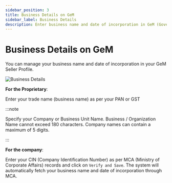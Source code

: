 ```yaml
---
sidebar_position: 3
title: Business Details on GeM
sidebar_label: Business Details
description: Enter business name and date of incorporation in GeM (Government e-Marketplace) Seller Profile
---
```


# Business Details on GeM

You can manage your business name and date of incorporation in your GeM Seller Profile.

![Business Details](/img/doc/business-details.jpg)

**For the Proprietary**:

Enter your trade name (business name) as per your PAN or GST

:::note

Specify your Company or Business Unit Name. Business / Organization Name cannot exceed 180 characters. Company names can contain a maximum of 5 digits.

:::

**For the company**:

Enter your CIN (Company Identification Number) as per MCA (Ministry of Corporate Affairs) records and click on `Verify and Save`. The system will automatically fetch your business name and date of incorporation through MCA.